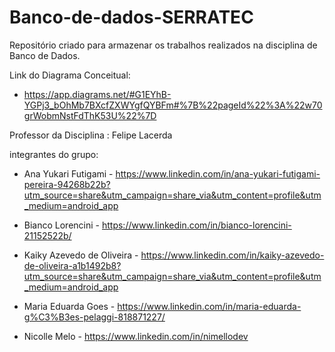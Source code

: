 # Banco-de-dados-SERRATEC
Repositório criado para armazenar os trabalhos realizados na disciplina de Banco de Dados.

Link do Diagrama Conceitual:

- https://app.diagrams.net/#G1EYhB-YGPj3_bOhMb7BXcfZXWYgfQYBFm#%7B%22pageId%22%3A%22w70grWobmNstFdThK53U%22%7D

Professor da Disciplina : Felipe Lacerda

integrantes do grupo: 

- Ana Yukari Futigami - https://www.linkedin.com/in/ana-yukari-futigami-pereira-94268b22b?utm_source=share&utm_campaign=share_via&utm_content=profile&utm_medium=android_app

- Bianco Lorencini - https://www.linkedin.com/in/bianco-lorencini-21152522b/

- Kaiky Azevedo de Oliveira - https://www.linkedin.com/in/kaiky-azevedo-de-oliveira-a1b1492b8?utm_source=share&utm_campaign=share_via&utm_content=profile&utm_medium=android_app

- Maria Eduarda Goes - https://www.linkedin.com/in/maria-eduarda-g%C3%B3es-pelaggi-818871227/

- Nicolle Melo - https://www.linkedin.com/in/nimellodev
